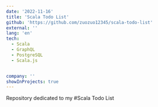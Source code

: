 ```yaml
---
date: '2022-11-16'
title: 'Scala Todo List'
github: 'https://github.com/zuozuo12345/scala-todo-list'
external: ''
lang: 'en'
tech:
  - Scala
  - GraphQL
  - PostgreSQL
  - Scala.js


company: ''
showInProjects: true
---
```

Repository dedicated to my #Scala Todo List
